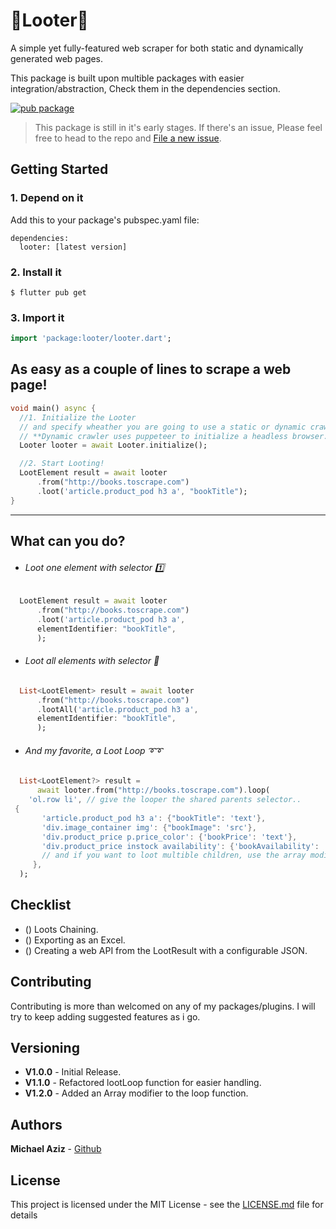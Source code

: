 # 🥇Looter🥇

A simple yet fully-featured web scraper for both static and dynamically generated web pages.

This package is built upon multible packages with easier integration/abstraction, Check them in the dependencies section.

[![pub package](https://img.shields.io/pub/v/looter)](https://pub.dartlang.org/packages/looter)

> This package is still in it's early stages. If there's an issue, Please feel free to head to the repo and [File a new issue](https://github.com/micazi/looter/issues).

## Getting Started

### 1. Depend on it

Add this to your package's pubspec.yaml file:

```
dependencies:
  looter: [latest version]
```

### 2. Install it

```
$ flutter pub get
```

### 3. Import it

```dart
import 'package:looter/looter.dart';
```

## As easy as a couple of lines to scrape a web page!

```dart
void main() async {
  //1. Initialize the Looter
  // and specify wheather you are going to use a static or dynamic crawler.
  // **Dynamic crawler uses puppeteer to initialize a headless browser.**
  Looter looter = await Looter.initialize();

  //2. Start Looting!
  LootElement result = await looter
      .from("http://books.toscrape.com")
      .loot('article.product_pod h3 a', "bookTitle");
}
```

---

## What can you do?

- ###### Loot one element with selector 1️⃣

```dart
  LootElement result = await looter
      .from("http://books.toscrape.com")
      .loot('article.product_pod h3 a',
      elementIdentifier: "bookTitle",
      );
```

- ###### Loot all elements with selector 🔗

```dart
  List<LootElement> result = await looter
      .from("http://books.toscrape.com")
      .lootAll('article.product_pod h3 a',
      elementIdentifier: "bookTitle",
      );
```

- ###### And my favorite, a Loot Loop ➰➰

```dart
  List<LootElement?> result =
      await looter.from("http://books.toscrape.com").loop(
    'ol.row li', // give the looper the shared parents selector..
 {
       'article.product_pod h3 a': {"bookTitle": 'text'},
       'div.image_container img': {"bookImage": 'src'},
       'div.product_price p.price_color': {'bookPrice': 'text'},
       'div.product_price instock availability': {'bookAvailability': 'text'},
       // and if you want to loot multible children, use the array modifier! 'array:text', 'array:src', etc..
     },
  );
```

## Checklist

- () Loots Chaining.
- () Exporting as an Excel.
- () Creating a web API from the LootResult with a configurable JSON.

## Contributing

Contributing is more than welcomed on any of my packages/plugins.
I will try to keep adding suggested features as i go.

<!-- **Current list of contributors:**
 -->

## Versioning

- **V1.0.0** - Initial Release.
- **V1.1.0** - Refactored lootLoop function for easier handling.
- **V1.2.0** - Added an Array modifier to the loop function.

## Authors

**Michael Aziz** - [Github](https://github.com/micwaziz)

## License

This project is licensed under the MIT License - see the [LICENSE.md](LICENSE.md) file for details
